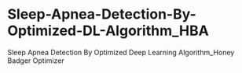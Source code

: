 # Sleep-Apnea-Detection-By-Optimized-DL-Algorithm_HBA
Sleep Apnea Detection By Optimized Deep Learning Algorithm_Honey Badger Optimizer

